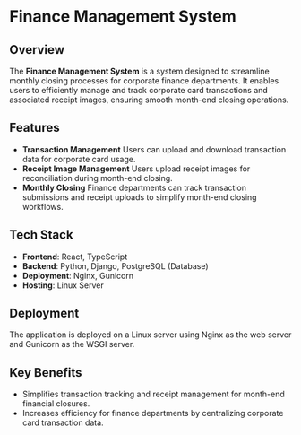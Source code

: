 # Finance Management System

## Overview
The **Finance Management System** is a system designed to streamline monthly closing processes for corporate finance departments. It enables users to efficiently manage and track corporate card transactions and associated receipt images, ensuring smooth month-end closing operations.

## Features
- **Transaction Management**
  Users can upload and download transaction data for corporate card usage.
- **Receipt Image Management**
  Users upload receipt images for reconciliation during month-end closing.
- **Monthly Closing**
  Finance departments can track transaction submissions and receipt uploads to simplify month-end closing workflows.

## Tech Stack

- **Frontend**: React, TypeScript
- **Backend**: Python, Django, PostgreSQL (Database)
- **Deployment**: Nginx, Gunicorn
- **Hosting**: Linux Server

## Deployment

The application is deployed on a Linux server using Nginx as the web server and Gunicorn as the WSGI server.

## Key Benefits

- Simplifies transaction tracking and receipt management for month-end financial closures.
- Increases efficiency for finance departments by centralizing corporate card transaction data.
